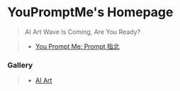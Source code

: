 # YouPromptMe's Homepage

> AI Art Wave Is Coming, Are You Ready?


> * [You Prompt Me: Prompt 指北](/you-prompt-me/)

### Gallery

> * [AI Art](/gallery/)

